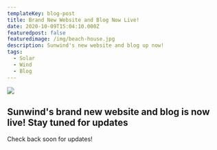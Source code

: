 ```yaml
---
templateKey: blog-post
title: Brand New Website and Blog Now Live!
date: 2020-10-09T15:04:10.000Z
featuredpost: false
featuredimage: /img/beach-house.jpg
description: Sunwind's new website and blog up now!
tags:
  - Solar
  - Wind
  - Blog
---
```


![](/img/beach-house.jpg)

## Sunwind's brand new website and blog is now live! Stay tuned for updates

Check back soon for updates!
